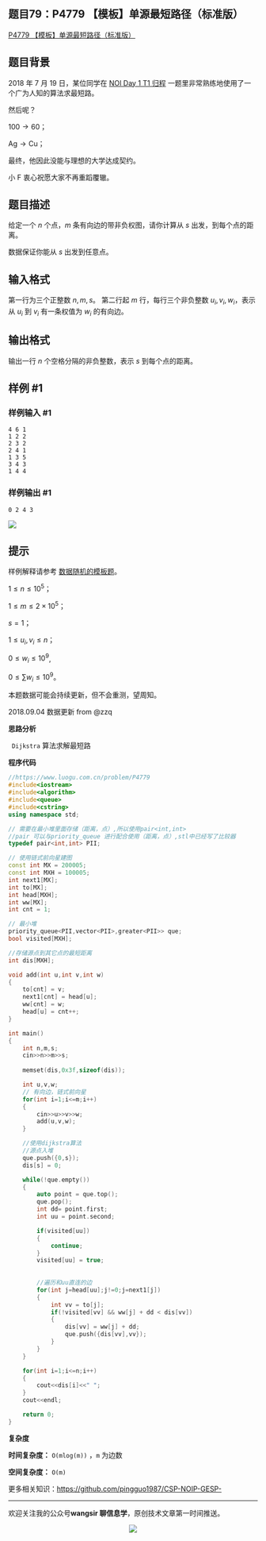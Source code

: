 ﻿## 题目79：P4779 【模板】单源最短路径（标准版）

[P4779 【模板】单源最短路径（标准版）](https://www.luogu.com.cn/problem/P4779)

## 题目背景

2018 年 7 月 19 日，某位同学在 [NOI Day 1 T1 归程](https://www.luogu.org/problemnew/show/P4768) 一题里非常熟练地使用了一个广为人知的算法求最短路。

然后呢？

$100 \rightarrow 60$；

$\text{Ag} \rightarrow \text{Cu}$；

最终，他因此没能与理想的大学达成契约。

小 F 衷心祝愿大家不再重蹈覆辙。

## 题目描述

给定一个 $n$ 个点，$m$ 条有向边的带非负权图，请你计算从 $s$ 出发，到每个点的距离。

数据保证你能从 $s$ 出发到任意点。

## 输入格式

第一行为三个正整数 $n, m, s$。
第二行起 $m$ 行，每行三个非负整数 $u_i, v_i, w_i$，表示从 $u_i$ 到 $v_i$ 有一条权值为 $w_i$ 的有向边。

## 输出格式

输出一行 $n$ 个空格分隔的非负整数，表示 $s$ 到每个点的距离。

## 样例 #1

### 样例输入 #1

```
4 6 1
1 2 2
2 3 2
2 4 1
1 3 5
3 4 3
1 4 4
```

### 样例输出 #1

```
0 2 4 3
```

<img src ="https://cdn.jsdelivr.net/gh/pingguo1987/CSP-NOIP-GESP-/image/pic/图论/图论_题目79：P4779 【模板】单源最短路径（标准版）/image-20250225113611322.png" />

## 提示

样例解释请参考 [数据随机的模板题](https://www.luogu.org/problemnew/show/P3371)。

$1 \leq n \leq 10^5$；

$1 \leq m \leq 2\times 10^5$；

$s = 1$；

$1 \leq u_i, v_i\leq n$；

$0 \leq w_i \leq 10 ^ 9$,

$0 \leq \sum w_i \leq 10 ^ 9$。

本题数据可能会持续更新，但不会重测，望周知。

2018.09.04 数据更新 from @zzq

**思路分析**

` Dijkstra` 算法求解最短路 

**程序代码**

```c++
//https://www.luogu.com.cn/problem/P4779
#include<iostream>
#include<algorithm>
#include<queue>
#include<cstring>
using namespace std;

// 需要在最小堆里面存储（距离，点）,所以使用pair<int,int>
//pair 可以与priority_queue 进行配合使用（距离，点）,stl中已经写了比较器
typedef pair<int,int> PII;

// 使用链式前向星建图
const int MX = 200005;
const int MXH = 100005;
int next1[MX];
int to[MX];
int head[MXH];
int ww[MX];
int cnt = 1;

// 最小堆
priority_queue<PII,vector<PII>,greater<PII>> que;
bool visited[MXH];

//存储源点到其它点的最短距离
int dis[MXH];

void add(int u,int v,int w)
{
    to[cnt] = v;
    next1[cnt] = head[u];
    ww[cnt] = w;
    head[u] = cnt++;
}

int main()
{
    int n,m,s;
    cin>>n>>m>>s;
    
    memset(dis,0x3f,sizeof(dis));

    int u,v,w;
    // 有向边，链式前向星
    for(int i=1;i<=m;i++)
    {
        cin>>u>>v>>w;
        add(u,v,w);
    }

    //使用dijkstra算法
    //源点入堆
    que.push({0,s});
    dis[s] = 0;

    while(!que.empty())
    {
        auto point = que.top();
        que.pop();
        int dd= point.first;
        int uu = point.second;

        if(visited[uu])
        {
            continue;
        }
        visited[uu] = true;
        
        
        //遍历和uu直连的边
        for(int j=head[uu];j!=0;j=next1[j])
        {
            int vv = to[j];
            if(!visited[vv] && ww[j] + dd < dis[vv])
            {
                dis[vv] = ww[j] + dd;
                que.push({dis[vv],vv});
            }
        }
    }

    for(int i=1;i<=n;i++)
    {
        cout<<dis[i]<<" ";
    }
    cout<<endl;

    return 0;
}
```

**复杂度**

**时间复杂度：** `O(mlog(m))` ，`m` 为边数

**空间复杂度：** `O(m)` 

更多相关知识：https://github.com/pingguo1987/CSP-NOIP-GESP-

---

欢迎关注我的公众号**wangsir 聊信息学**，原创技术文章第一时间推送。

<center>
    <img src="https://cdn.jsdelivr.net/gh/pingguo1987/CSP-NOIP-GESP-/image/pic/公众号-扫码版.png">
</center>
